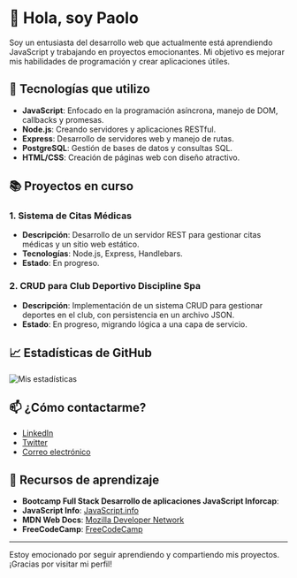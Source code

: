 # 👋 Hola, soy Paolo

Soy un entusiasta del desarrollo web que actualmente está aprendiendo JavaScript y trabajando en proyectos emocionantes. Mi objetivo es mejorar mis habilidades de programación y crear aplicaciones útiles.

## 🌱 Tecnologías que utilizo

- **JavaScript**: Enfocado en la programación asíncrona, manejo de DOM, callbacks y promesas.
- **Node.js**: Creando servidores y aplicaciones RESTful.
- **Express**: Desarrollo de servidores web y manejo de rutas.
- **PostgreSQL**: Gestión de bases de datos y consultas SQL.
- **HTML/CSS**: Creación de páginas web con diseño atractivo.

## 📚 Proyectos en curso

### 1. **Sistema de Citas Médicas**
- **Descripción**: Desarrollo de un servidor REST para gestionar citas médicas y un sitio web estático.
- **Tecnologías**: Node.js, Express, Handlebars.
- **Estado**: En progreso.

### 2. **CRUD para Club Deportivo Discipline Spa**
- **Descripción**: Implementación de un sistema CRUD para gestionar deportes en el club, con persistencia en un archivo JSON.
- **Estado**: En progreso, migrando lógica a una capa de servicio.

## 📈 Estadísticas de GitHub

![Mis estadísticas](https://github-readme-stats.vercel.app/api?username=pquints25&show_icons=true&theme=radical)

## 📫 ¿Cómo contactarme?

- [LinkedIn](tu_linkedin)
- [Twitter](tu_twitter)
- [Correo electrónico](tu_email)

## 🚀 Recursos de aprendizaje
- **Bootcamp Full Stack Desarrollo de aplicaciones JavaScript Inforcap**:
- **JavaScript Info**: [JavaScript.info](https://javascript.info)
- **MDN Web Docs**: [Mozilla Developer Network](https://developer.mozilla.org/es/)
- **FreeCodeCamp**: [FreeCodeCamp](https://www.freecodecamp.org)

---

Estoy emocionado por seguir aprendiendo y compartiendo mis proyectos. ¡Gracias por visitar mi perfil!
